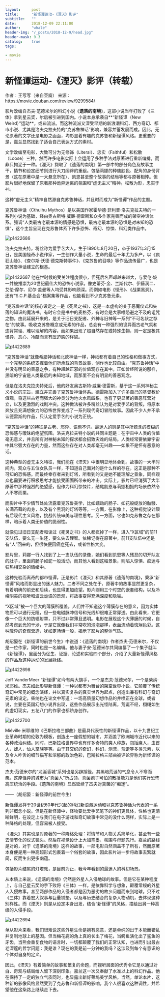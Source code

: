 ```yaml
---
layout:     post
title:      "新怪谭运动-《湮灭》影评"
subtitle:   ""
date:       2018-12-09 22:11:00
author:     "whale"
header-img: "/_posts/2018-12-9/head.jpg"
header-mask: 0.3
catalog:    true
tags:

- movie
---
```

# 新怪谭运动-《湮灭》影评（转载）

作者：王写写（来自豆瓣）
来源：https://movie.douban.com/review/9299584/




影片改编自杰夫·范德米尔的科幻小说《**遗落的南境**》，这部小说当年打败了《三体》拿到星云奖，尔后被引进到国内。小说本身承袭自**“新怪谭（New Weird）”运动**，或曰流派。而这种流派又深受早期的新浪潮科幻、西方奇幻、都市小说、尤其是洛夫克拉夫特的“克苏鲁神话”影响，兼容并蓄发展而成。因此，无论原著的文字还是电影之画面，均彰显着有趣的克苏鲁和新怪谭风格。更重要的是，嘉兰显然找到了适合自己表达方式的素材。


文学改编至电影，大致可分为无修饰（Literal）、忠实（Faithful）和松散（Loose）三种。然而许多电影实际上会运用了多种手法对原著进行重新编排，而非只拘泥于一种。《湮灭》撷取了《遗落的南境》第一部中的部分角色及故事主干，情节和设定细节则进行大刀阔斧的重组。包括莉娜的种族肤色、配角的身份背景（这在原著中是一大悬念所在）、凯恩甚至整个故事的结局等都与原著相悖。但影片很好地保留了原著那种诡异迷离的氛围和“虚无主义”精神。松散为形，忠实于神。

这种“虚无主义”精神自然源自克苏鲁神话，并且时而成为“新怪谭”作品的主题。

克苏鲁神话（Cthulhu Mythos）是以美国作家霍华德·菲利普·洛夫克拉夫特的一系列小说为基础，经由奥古斯特·威廉·德雷斯和众多作家完善而成的架空神话体系。强调“人类最古老最本源的情感是恐惧，最古老最本源的恐惧是对未知的恐惧”，这个主旨呈现在克苏鲁体系下许多恐怖、奇幻、惊悚、科幻类作品中。

![p1422686](2018-12-9/p1422686.webp)


洛夫克拉夫特，粉丝称为爱手艺大人。生于1890年8月20日，卒于1937年3月15日，是美国怪奇小说作家，一生创作大量小说，生命的最后十年尤为多产，以《疯狂山脉》、《查尔斯·沃德·德克斯特事件》、《克苏鲁的召唤》等作品流传最广，也是克苏鲁神话建立的根基。

![p1422687](2018-12-9/p1422687.webp)
他在世时候的受关注程度很小，但死后名声却越来越大，与爱伦·坡一并被推崇为20世纪最伟大的恐怖小说家。像史蒂芬·金、兰斯代尔、伊藤润二、艾伦·摩尔、尼尔·盖曼等人均受其影响颇深。而例如电影《怪形》、《战栗黑洞》，还有“S.C.P.基金会”档案集等作品，也能看到不少克苏鲁元素。

“克苏鲁神话”的核心设定之一是《死灵之书》，这是一本虚构的关于恶魔仪式和失落的知识的魔法书。有时它会是书中的麦格芬，有时会是大家唯恐避之不及的诅咒之物。由此延展开来的，是关于旧日支配者、外神与旧神等一系列“不可名状之存在”的故事。吸收克苏鲁概念或元素的作品，总会有一种强烈的诡异而古老气氛和违背常理、难以理解的内容，而如果出现了超自然存在或特殊生物，则一定是极其怪异、恶心、冷酷而具有压迫感的样貌。

![p1422689](2018-12-9/p1422689.webp)


“克苏鲁神话”就像希腊神话和北欧神话一样，神祇都有着自己的性格和做事方式，一个完整的系统支撑着他们所承载的背景故事，创作也比较自由。“克苏鲁神话”中并没有明显的善恶之争，有种超越正邪的价值观存在其中。正如曾经所说的那样，黑暗的宇宙是人类最后的未知地域，而那里不会有明显的善恶观念。


但是在洛夫克拉夫特死后，他的好友奥古斯特·威廉·德雷斯，基于这一系列神秘主义小说的宗旨，建立并完善了克苏鲁神话体系。德雷斯加入了许多自己的基督教价值观，将这些古老而强大的神灵分为地火水风四系，也有了更显著的善恶阵营对立，以及更激烈的戏剧冲突。这种做法被许多粉丝认为是对爱手艺的背叛，将原本奔放且充满想象力的恐怖世界变成了一系列现代奇幻冒险故事。因此不少人并不承认德雷斯的作品，只认定爱手艺的小说为正统。


“克苏鲁神话”的特征是古老、邪异、语焉不详。最迷人的则是其中所蕴含的模糊的恐怖感与暧昧的绝望氛围。洛夫克拉夫特小说的共同主题是：在宇宙中人类的价值毫无意义，并且所有对神秘未知的探求都会招致灾难的结局。人类经常要依靠宇宙中其它强大存在的力量，然而这些存在对人类却毫无兴趣——如果不是怀有恶意的话。



这种典型的虚无主义特征，我们能在《湮灭》中很明显地体会到。故事的一大半时间内，观众与五位女队员一样，不知道自己面对的是什么样的存在，这正是那种不可知的恐怖感。而最终幸存者来到灯塔，所看到的又是她不能理解之景象，同样观众也需要进行积极思考才能接受画面所带来的冲击。实际上，影片已经消弭了大半原著中那种强烈的绝望感，但作为科幻惊悚片，结尾凯恩与莉娜相拥的场景依然令人不寒而栗。


而影片中不少情节处处流露着克苏鲁美学，比如蠕动的肠子、如花般绽放的骷髅、长满苔藓的肉身，以及有个黑洞的灯塔等等。一方面，在影像上，这种视觉设计颇有后现代主义风格，挑战传统审美与理性思考。另一方面，它也如克苏鲁之存在那样，暗示着人类无价值的脆弱性。


就像见过旧日支配者和读过《死灵之书》的人都疯掉了一样，进入“X区域”的前11支队伍，要么无一生还，要么失去理智。依稀记得在原著中，前11支队伍中还是有“人”回来的，但很快便因癌症死去，或者性格大变。

影片里，莉娜一行人找到了上一支队伍的录像，她们看到凯恩等人残忍的切开队友的肚子，里面的肠子如蛇一般活动，而其他人看到这幅景象，则陷入惊惧、痴迷与狂热相交杂的情绪中。


这种先验而离奇的都市怪谭，正是影片《湮灭》和其原著《遗落的南境》，秉承“新怪谭”风格而彰显出的迷人魅力。二者不同之处在于，原著中的故事显然更复杂，有着明确的前史和后续，也显得更加绝望。影片则用三个时空的嵌套结构，以及冷峻阴美的视听和波云诡谲的景观，将故事变得充满深度和隐喻。

“X区域”被一个巨大的薄膜所覆盖。人们并不知道这个薄膜存在的意义，因为实体物质可以通行无阻，但一些电磁脉冲信号和光线却很难正常穿透。由此看来，它更像一个巨大的防辐射罩，只不过非常薄且透明。电影在展现这个大薄膜的时候，自然考虑到光的干涉，于是它就像我们平常吹的泡泡那样，表面流动着斑斓色彩。这种瑰异的奇观营造，犹如定场诗一般，揭示了影片的整体气质。

胡绍晏在《新怪谭的前世今生》中说道：《遗落的南境》作者杰夫·范德米尔，不仅是一位作家，同时也是一名编辑。他与妻子安·范德米尔共同编纂了一个集子就叫《新怪谭》，里面分为促生、证据、论述和实验四个部分，介绍了大量新怪谭风格的作品及这种运动的发展脉络。

![p1422698](2018-12-9/p1422698.webp)

Jeff VanderMeer
“新怪谭”如今有两大旗手，一个是杰夫·范德米尔，一个是柴纳·米耶维。杰夫如此形容新怪谭：一种以都市为舞台的架空世界小说，它颠覆了传统奇幻中常见的概念演绎，并以真实复杂的真实世界为起点，创造出兼有科幻与奇幻元素的设定。柴纳也在论文中写道：一场高质量幻想作品的井喷正在全球，或者说，主要在英国幻想小说界出现，这些作品展示出光怪陆离，荒诞不经，栩栩如生的虚幻现实，五花八门的作家也都跻身创作。

![p1422700](2018-12-9/p1422700.webp)

Miéville
米耶维的《巴斯拉格三部曲》是最具代表性的新怪谭作品，以十九世纪工业革命时期的伦敦为模板，创造出一座假想的城市，并涵盖了欧洲城市近代以来的各种政治纠结。同时，巴斯拉格世界中也有许多奇特的类人种族，包括鹰人，虫首人，蛙人，仙人掌族等等。由于其交织的奇幻，科幻，测流，荒诞等多类元素，以及令人咋舌的细节描写和浓郁的政治色彩，巴斯拉格三部曲被评论界称为新怪谭的范本。

杰夫·范德米尔的“龙涎香城”系列也是另辟蹊径，其黑暗荒诞的气息令人不寒而栗。这座怪异的城市为“真菌人”所占领，真菌孢子可怕的散播能力是他们实行恐怖高压统治的手段。《遗落的南境》显然延续了杰夫对真菌的“痴迷”。

——（胡绍晏：新怪谭的前世今生）


新怪谭发祥于20世纪60年代兴起的科幻新浪潮运动和以克苏鲁神话为代表的一系列非概念小说。但是在新怪谭中，怪物要比爱手艺笔下的神们更具体，性格也更清晰鲜明，在设定上与我们在电子游戏和奇幻故事中常见的没什么两样，实际上是一种降格的处理，但容易被人接受。

《湮灭》其实也是对原著的一种降格处理：将情节和人物关系简单化，甚至有一些去情节化的仪式镜头。然后在视觉设计上大加笔墨，氛围与母题先行。嘉兰的路线是对的，对于《遗落的南境》这样的故事，一部电影自然涵盖不了所有，然而原著本身便是用一种高超形式包裹着一个俗套的故事，因此影片进一步将故事去繁就简，反而生出更多幽蕴。


包括影片结尾的灯塔戏，是目前为止，我今年看到的最迷人的科幻场景。

从本质上来说，《遗落的南境》仍然是外星人入侵地球的故事。但是它在某种程度上，与自己星云奖的手下败将《三体》一样，是依靠科学与想象，颠覆常规的外星人入侵故事。甚至两部作品的入侵者都是因为恶劣的故乡问题而来到地球。只不过《三体》靠着宏大叙事与巨量铺垫，以及与历史结合的复杂人物动机，去体现这种别样性。而《湮灭》则是从设定本身出发，结合“新怪谭”的风格，描绘出另一种高级的入侵手段。

![p1422694](2018-12-9/p1422694.webp)


单从影片来看，我们很难说这些外星生命是抱有恶意，还是单纯的出于本能而错乱并复制地球上的基因。但当梅花鹿的角上真的长出了梅花，当鳄鱼演化出了鲨鱼的牙齿，当熊会重复食物的语言时，一切都颠覆了我们的正常认知，也进而引出最古老深邃的哲学问题：我是谁？现在的我是前一分钟的我吗？这涉及到每个有意识的个体对自身的定义。


因此，《湮灭》有着简单的故事和繁复的命题，而视听层面的优秀令它足以通过对白、奇观与结局给人留下深刻印象。嘉兰这一次又奉献了水准以上的科幻作品。他在保持了一定的独立气质同时，也显露出新好莱坞美学风格。当然，单论本片，这种新的影像风格显然受到了克苏鲁和新怪谭的影响。我个人很喜欢这种调性，并希望他在这条路上继续走下去。